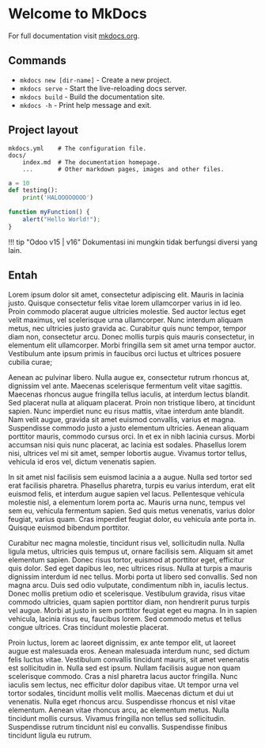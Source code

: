 # Welcome to MkDocs

For full documentation visit [mkdocs.org](https://www.mkdocs.org).

## Commands

* `mkdocs new [dir-name]` - Create a new project.
* `mkdocs serve` - Start the live-reloading docs server.
* `mkdocs build` - Build the documentation site.
* `mkdocs -h` - Print help message and exit.

## Project layout

    mkdocs.yml    # The configuration file.
    docs/
        index.md  # The documentation homepage.
        ...       # Other markdown pages, images and other files.

```python
a = 10
def testing():
    print('HALOOOOOOOO')
```

```javascript
function myFunction() {
    alert("Hello World!");
}
```

!!! tip "Odoo v15 | v16"
    Dokumentasi ini mungkin tidak berfungsi diversi yang lain.

## Entah



Lorem ipsum dolor sit amet, consectetur adipiscing elit. Mauris in lacinia justo. Quisque consectetur felis vitae lorem ullamcorper varius in id leo. Proin commodo placerat augue ultricies molestie. Sed auctor lectus eget velit maximus, vel scelerisque urna ullamcorper. Nunc interdum aliquam metus, nec ultricies justo gravida ac. Curabitur quis nunc tempor, tempor diam non, consectetur arcu. Donec mollis turpis quis mauris consectetur, in elementum elit ullamcorper. Morbi fringilla sem sit amet urna tempor auctor. Vestibulum ante ipsum primis in faucibus orci luctus et ultrices posuere cubilia curae;

Aenean ac pulvinar libero. Nulla augue ex, consectetur rutrum rhoncus at, dignissim vel ante. Maecenas scelerisque fermentum velit vitae sagittis. Maecenas rhoncus augue fringilla tellus iaculis, at interdum lectus blandit. Sed placerat nulla at aliquam placerat. Proin non tristique libero, at tincidunt sapien. Nunc imperdiet nunc eu risus mattis, vitae interdum ante blandit. Nam velit augue, gravida sit amet euismod convallis, varius et magna. Suspendisse commodo justo a justo elementum ultricies. Aenean aliquam porttitor mauris, commodo cursus orci. In et ex in nibh lacinia cursus. Morbi accumsan nisi quis nunc placerat, ac lacinia est sodales. Phasellus lorem nisi, ultrices vel mi sit amet, semper lobortis augue. Vivamus tortor tellus, vehicula id eros vel, dictum venenatis sapien.

In sit amet nisl facilisis sem euismod lacinia a a augue. Nulla sed tortor sed erat facilisis pharetra. Phasellus pharetra, turpis eu varius interdum, erat elit euismod felis, et interdum augue sapien vel lacus. Pellentesque vehicula molestie nisl, a elementum lorem porta ac. Mauris urna nunc, tempus vel sem eu, vehicula fermentum sapien. Sed quis metus venenatis, varius dolor feugiat, varius quam. Cras imperdiet feugiat dolor, eu vehicula ante porta in. Quisque euismod bibendum porttitor.

Curabitur nec magna molestie, tincidunt risus vel, sollicitudin nulla. Nulla ligula metus, ultricies quis tempus ut, ornare facilisis sem. Aliquam sit amet elementum sapien. Donec risus tortor, euismod at porttitor eget, efficitur quis dolor. Sed eget dapibus leo, nec ultrices risus. Nulla at turpis a mauris dignissim interdum id nec tellus. Morbi porta ut libero sed convallis. Sed non magna arcu. Duis sed odio vulputate, condimentum nibh in, iaculis lectus. Donec mollis pretium odio et scelerisque. Vestibulum gravida, risus vitae commodo ultricies, quam sapien porttitor diam, non hendrerit purus turpis vel augue. Morbi at justo in sem porttitor feugiat eget eu magna. In in sapien vehicula, lacinia risus eu, faucibus lorem. Sed commodo metus et tellus congue ultrices. Cras tincidunt molestie placerat.

Proin luctus, lorem ac laoreet dignissim, ex ante tempor elit, ut laoreet augue est malesuada eros. Aenean malesuada interdum nunc, sed dictum felis luctus vitae. Vestibulum convallis tincidunt mauris, sit amet venenatis est sollicitudin in. Nulla sed est ipsum. Nullam facilisis augue non quam scelerisque commodo. Cras a nisl pharetra lacus auctor fringilla. Nunc iaculis sem lectus, nec efficitur dolor dapibus vitae. Ut tempor urna vel tortor sodales, tincidunt mollis velit mollis. Maecenas dictum et dui ut venenatis. Nulla eget rhoncus arcu. Suspendisse rhoncus et nisl vitae elementum. Aenean vitae rhoncus arcu, ac elementum metus. Nulla tincidunt mollis cursus. Vivamus fringilla non tellus sed sollicitudin. Suspendisse rutrum tincidunt nisl eu convallis. Suspendisse finibus tincidunt ligula eu rutrum. 